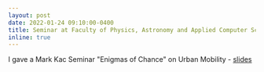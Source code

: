 ```yaml
---
layout: post
date: 2022-01-24 09:10:00-0400
title: Seminar at Faculty of Physics, Astronomy and Applied Computer Science
inline: true
---
```


I gave a Mark Kac Seminar "Enigmas of Chance" on Urban Mobility -  [slides](/./assets/img/wfais.pdf) 
